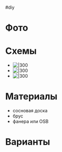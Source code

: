 #diy 
# Фото

# Схемы
- ![|300](86c5b1dca149ea83e234bf370548963c.webp)
- ![|300](232a0cc2c15b8d5ed60e51e90c16cd43.webp)
- ![|300](00_1666030175-1024x512.jpg)

# Материалы
- сосновая доска
- брус
- фанера или OSB

# Варианты